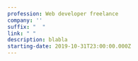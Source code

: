 ```yaml
---
profession: Web developer freelance
company: ''
suffix: "  "
link: " "
description: blabla
starting-date: 2019-10-31T23:00:00.000Z
---
```

